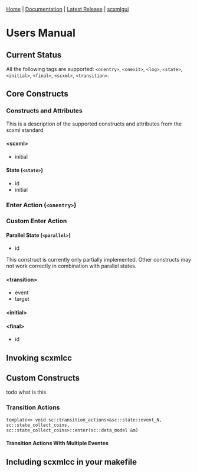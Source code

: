[Home](https://github.com/jp-embedded/scxmlcc) | [Documentation](index.md) | [Latest Release](https://github.com/jp-embedded/scxmlcc/releases) | [scxmlgui](https://github.com/fmorbini/scxmlgui/)
# Users Manual
## Current Status
All the following tags are supported: `<onentry>`, `<onexit>`, `<log>`, `<state>`, `<initial>`, `<final>`, `<scxml>`, `<transition>`.
  
## Core Constructs
### Constructs and Attributes
This is a description of the supported constructs and attributes from the scxml standard.
#### \<scxml\>
- initial


#### State (`<state>`)
- id
- initial

### Enter Action (`<onentry>`)

### Custom Enter Action

#### Parallel State (`<parallel>`)
- id


This construct is currently only partially implemented. Other constructs may not work correctly in combination with parallel states.
#### \<transition\>
- event
- target

#### \<initial\>
#### \<final\>
- id


## Invoking scxmlcc
## Custom Constructs
todo what is this
### Transition Actions
```
template<> void sc::transition_actions<&sc::state::event_N, sc::state_collect_coins, sc::state_collect_coins>::enter(sc::data_model &m)	
```
#### Transition Actions With Multiple Eventes
## Including scxmlcc in your makefile
